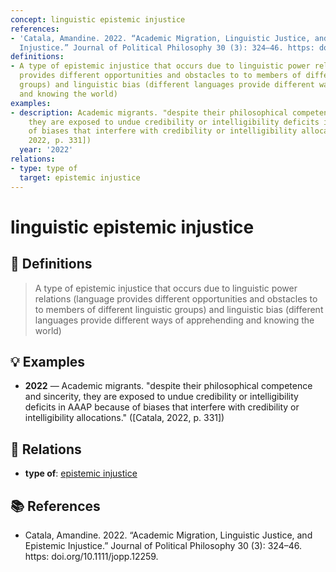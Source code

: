 ```yaml
---
concept: linguistic epistemic injustice
references:
- 'Catala, Amandine. 2022. “Academic Migration, Linguistic Justice, and Epistemic
  Injustice.” Journal of Political Philosophy 30 (3): 324–46. https: doi.org/10.1111/jopp.12259.'
definitions:
- A type of epistemic injustice that occurs due to linguistic power relations (language
  provides different opportunities and obstacles to to members of different linguistic
  groups) and linguistic bias (different languages provide different ways of apprehending
  and knowing the world)
examples:
- description: Academic migrants. "despite their philosophical competence and sincerity,
    they are exposed to undue credibility or intelligibility deficits in AAAP because
    of biases that interfere with credibility or intelligibility allocations." ([Catala,
    2022, p. 331])
  year: '2022'
relations:
- type: type of
  target: epistemic injustice
---
```


# linguistic epistemic injustice

## 📖 Definitions

> A type of epistemic injustice that occurs due to linguistic power relations (language provides different opportunities and obstacles to to members of different linguistic groups) and linguistic bias (different languages provide different ways of apprehending and knowing the world)

## 💡 Examples

- **2022** — Academic migrants. "despite their philosophical competence and sincerity, they are exposed to undue credibility or intelligibility deficits in AAAP because of biases that interfere with credibility or intelligibility allocations." ([Catala, 2022, p. 331])

## 🔗 Relations

- **type of**: [epistemic injustice](./epistemic-injustice.md)

## 📚 References

- Catala, Amandine. 2022. “Academic Migration, Linguistic Justice, and Epistemic Injustice.” Journal of Political Philosophy 30 (3): 324–46. https: doi.org/10.1111/jopp.12259.
